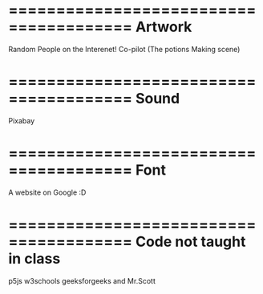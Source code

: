 =======================================
Artwork
=======================================
Random People on the Interenet!
Co-pilot (The potions Making scene)


=======================================
Sound
=======================================
Pixabay


=======================================
Font
=======================================
A website on Google :D


=======================================
Code not taught in class
=======================================
p5js
w3schools
geeksforgeeks
and Mr.Scott